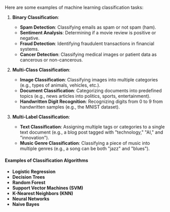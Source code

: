 Here are some examples of machine learning classification tasks:

1. **Binary Classification**:
   - **Spam Detection**: Classifying emails as spam or not spam (ham).
   - **Sentiment Analysis**: Determining if a movie review is positive or negative.
   - **Fraud Detection**: Identifying fraudulent transactions in financial systems.
   - **Cancer Detection**: Classifying medical images or patient data as cancerous or non-cancerous.

2. **Multi-Class Classification**:
   - **Image Classification**: Classifying images into multiple categories (e.g., types of animals, vehicles, etc.).
   - **Document Classification**: Categorizing documents into predefined topics (e.g., news articles into politics, sports, entertainment).
   - **Handwritten Digit Recognition**: Recognizing digits from 0 to 9 from handwritten samples (e.g., the MNIST dataset).

3. **Multi-Label Classification**:
   - **Text Classification**: Assigning multiple tags or categories to a single text document (e.g., a blog post tagged with "technology," "AI," and "innovation").
   - **Music Genre Classification**: Classifying a piece of music into multiple genres (e.g., a song can be both "jazz" and "blues").


#### Examples of Classification Algorithms
- **Logistic Regression**
- **Decision Trees**
- **Random Forest**
- **Support Vector Machines (SVM)**
- **K-Nearest Neighbors (KNN)**
- **Neural Networks**
- **Naive Bayes**
